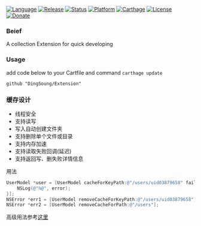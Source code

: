 [![Language](https://img.shields.io/badge/Swift-3.1-FFAC45.svg?style=flat)](https://swift.org/)
[![Release](https://img.shields.io/github/release/DingSoung/Extension.svg)](https://github.com/DingSoung)
[![Status](https://travis-ci.org/DingSoung/Extension.svg?branch=master)](https://travis-ci.org/DingSoung/Extension)
[![Platform](http://img.shields.io/badge/platform-iOS-E9C2BD.svg?style=flat)](https://developer.apple.com)
[![Carthage](https://img.shields.io/badge/carthage-Compatible-yellow.svg?style=flat)](https://github.com/Carthage/Carthage)
[![License](https://img.shields.io/badge/license-MIT-lightgrey.svg)](https://raw.githubusercontent.com/DingSoung/Extension/master/LICENSE.md)
[![Donate](https://img.shields.io/badge/donate-Alipay-00BBEE.svg)](https://qr.alipay.com/paipai/downloadQrCodeImg.resource?code=aex06042bir8odhpd1fgs00)

### Beief

 A collection Extension for quick developing

### Usage
add code below to your Cartfile and command `carthage update`
```
github "DingSoung/Extension"
```

### 缓存设计

* 线程安全
* 支持读写
* 写入自动创建文件夹
* 支持删除单个文件或目录
* 支持内存加速
* 支持读取失败回调(延迟)
* 支持返回写、删失败详情信息

用法

```objective-c
UserModel *user = [UserModel cacheForKeyPath:@"/users/uid03879658" fail:^(NSError * _Nonnull error) {
    NSLog(@"%@", error);
}];
NSError *err1 = [UserModel removeCacheForKeyPath:@"/users/uid03879658"];
NSError *err2 = [UserModel removeCacheForPath:@"/users"];
```

高级用法参考[这里](https://github.com/DingSoung/Example)